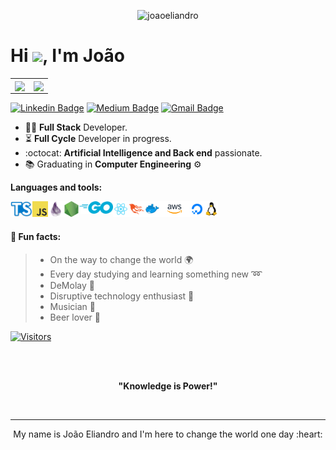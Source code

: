 <p align="center"> 
  <img src="https://res.cloudinary.com/dy7l1wk3y/image/upload/v1597554565/Component_3_tzyjtj.png" alt="joaoeliandro" />
</p>

<h1 align="left">Hi <img src="https://raw.githubusercontent.com/kaueMarques/kaueMarques/master/hi.gif" width="30px">, I'm João</h1>

<center>
  <table>
    <tr>
        <td>
          <img width="400px" align="center" 
               src="https://github-readme-stats.vercel.app/api/top-langs/?username=joaoeliandro&hide=html,php,blade,makefile,vhdl,c,qmake,css&langs_count=6&layout=compact&theme=dracula" />
      </td>
      <td>
          <img width="495px" align="center" src="https://github-readme-stats.vercel.app/api?username=joaoeliandro&show_icons=true&count_private=true&theme=dracula" />
      </td>
    </tr>   
  </table>
</center>

[![Linkedin Badge](https://img.shields.io/badge/-LinkedIn-blue?style=flat-square&logo=Linkedin&logoColor=white&link=https://www.linkedin.com/in/jo%C3%A3o-eliandro/)](https://www.linkedin.com/in/jo%C3%A3o-eliandro/)
[![Medium Badge](https://img.shields.io/badge/-Medium-000?style=flat-square&logo=Medium&logoColor=white&&link=https://medium.com/@joaoeliandro)](https://medium.com/@joaoeliandro)
[![Gmail Badge](https://img.shields.io/badge/-Gmail-c14438?style=flat-square&logo=Gmail&logoColor=white&link=mailto:eliandrogermano@gmail.com)](mailto:eliandrogermano@gmail.com)

- :man_technologist: **Full Stack** Developer.
- :hourglass_flowing_sand: **Full Cycle** Developer in progress. 
- :octocat: **Artificial Intelligence and Back end** passionate.
- :books: Graduating in **Computer Engineering** ⚙

**Languages and tools:**

<img align="left" height="25" src="https://raw.githubusercontent.com/joaoeliandro/joaoeliandro/master/images/typescript.png">
<img align="left" height="25" src="https://raw.githubusercontent.com/joaoeliandro/joaoeliandro/master/images/javascript.png">
<img align="left" height="25" src="https://raw.githubusercontent.com/joaoeliandro/joaoeliandro/master/images/elixir.png">
<img align="left" height="25" src="https://raw.githubusercontent.com/joaoeliandro/joaoeliandro/master/images/nodejs.png">
<img align="left" height="20" src="https://raw.githubusercontent.com/joaoeliandro/joaoeliandro/master/images/go.png">
<img align="left" height="25" src="https://raw.githubusercontent.com/joaoeliandro/joaoeliandro/master/images/react.png">
<img align="left" height="25" src="https://raw.githubusercontent.com/joaoeliandro/joaoeliandro/master/images/pheonix.png">
<img align="left" height="25" src="https://raw.githubusercontent.com/joaoeliandro/joaoeliandro/master/images/docker.png">
<img align="left" height="25" src="https://raw.githubusercontent.com/joaoeliandro/joaoeliandro/master/images/aws.png">
<img align="left" height="25" src="https://raw.githubusercontent.com/joaoeliandro/joaoeliandro/master/images/digitalocean.png">
<img height="25" src="https://raw.githubusercontent.com/joaoeliandro/joaoeliandro/master/images/linux.png">


<!-- <p align="center">
  <img src="https://devicons.github.io/devicon/devicon.git/icons/linux/linux-original.svg" alt="react" width="20" height="20"/>
  <img src="https://devicons.github.io/devicon/devicon.git/icons/css3/css3-original-wordmark.svg" alt="css3"  width="20" height="20"/>
  <img src="https://devicons.github.io/devicon/devicon.git/icons/html5/html5-original-wordmark.svg" alt="html5"  width="20" height="20"/>
  <img src="https://devicons.github.io/devicon/devicon.git/icons/javascript/javascript-original.svg" alt="javascript" width="20" height="20"/>
  <img src="https://devicons.github.io/devicon/devicon.git/icons/postgresql/postgresql-original-wordmark.svg" alt="postgresql" width="20" height="20"/>
  <img src="https://devicons.github.io/devicon/devicon.git/icons/express/express-original.svg" alt="postgresql" width="20" height="20"/>
  <img src="https://devicons.github.io/devicon/devicon.git/icons/nodejs/nodejs-original.svg" alt="nodejs" width="20" height="20"/>
  <img src="https://devicons.github.io/devicon/devicon.git/icons/react/react-original-wordmark.svg" alt="react" width="20" height="20"/>
</p> -->

#### :scroll: Fun facts: 
>  * On the way to change the world :earth_africa: 
>  * Every day studying and learning something new :loop:
>  * DeMolay :crown:
>  * Disruptive technology enthusiast :high_brightness: 
>  * Musician :saxophone:
>  * Beer lover 🍺

[![Visitors](https://visitor-badge.glitch.me/badge?page_id=github/joaoeliandro)](https://github.com/joaoeliandro)

</br>
</br>
<p align="center"><strong>"Knowledge is Power!"</strong></p>  
</br>

  ---
  
<p align="center">  
  My name is João Eliandro and I'm here to change the world one day :heart:
</p>
